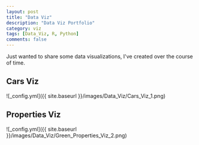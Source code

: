 ```yaml
---
layout: post
title: "Data Viz"
description: "Data Viz Portfolio"
category: viz
tags: [Data_Viz, R, Python]
comments: false
---
```


Just wanted to share some data visualizations, I've created over the course of time.

## Cars Viz

![_config.yml]({{ site.baseurl }}/images/Data_Viz/Cars_Viz_1.png)

## Properties Viz

![_config.yml]({{ site.baseurl }}/images/Data_Viz/Green_Properties_Viz_2.png)
